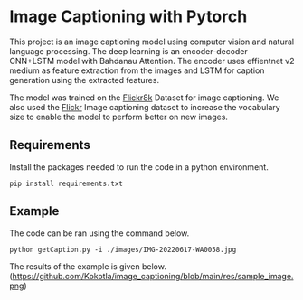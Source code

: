 # Image Captioning with Pytorch

This project is an image captioning model using computer vision and natural language processing. The deep learning is an encoder-decoder CNN+LSTM model with Bahdanau Attention. The encoder uses effientnet v2 medium as feature extraction from the images and LSTM for caption generation using the extracted features.

The model was trained on the [Flickr8k](https://www.kaggle.com/datasets/adityajn105/flickr8k) Dataset for image captioning. We also used the [Flickr](https://www.kaggle.com/datasets/hsankesara/flickr-image-dataset) Image captioning dataset to increase the vocabulary size to enable the model to perform better on new images.

## Requirements
Install the packages needed to run the code in a python environment.
```
pip install requirements.txt
```

## Example
The code can be ran using the command below.
```
python getCaption.py -i ./images/IMG-20220617-WA0058.jpg
```
The results of the example is given below.
(https://github.com/Kokotla/image_captioning/blob/main/res/sample_image.png)

